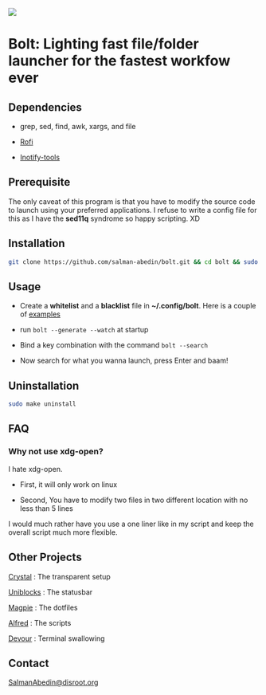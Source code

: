 ![](preview/bolt.gif)

# Bolt: Lighting fast file/folder launcher for the fastest workfow ever

## Dependencies

-  grep, sed, find, awk, xargs, and file

-  [Rofi](https://github.com/davatorium/rofi)

-  [Inotify-tools](https://github.com/inotify-tools/inotify-tools)

## Prerequisite

The only caveat of this program is that you have to modify the source code to launch using your preferred applications.
I refuse to write a config file for this as I have the **sed11q** syndrome so happy scripting. XD

## Installation

```sh
git clone https://github.com/salman-abedin/bolt.git && cd bolt && sudo make install
```

## Usage

-  Create a **whitelist** and a **blacklist** file in **~/.config/bolt**.
   Here is a couple of [examples](https://github.com/salman-abedin/bolt/tree/master/example_config)

-  run `bolt --generate --watch` at startup

-  Bind a key combination with the command `bolt --search`

-  Now search for what you wanna launch, press Enter and baam!

## Uninstallation

```sh
sudo make uninstall
```

## FAQ

### Why not use xdg-open?

I hate xdg-open.

- First, it will only work on linux

- Second, You have to modify two files in two different location with no less than 5 lines 

I would much rather have you use a one liner like in my script and keep the overall script much more flexible.

## Other Projects

[Crystal](https://github.com/salman-abedin/crystal)
: The transparent setup

[Uniblocks](https://github.com/salman-abedin/uniblocks)
: The statusbar

[Magpie](https://github.com/salman-abedin/magpie)
: The dotfiles

[Alfred](https://github.com/salman-abedin/alfred)
: The scripts

[Devour](https://github.com/salman-abedin/devour)
: Terminal swallowing

## Contact

SalmanAbedin@disroot.org
